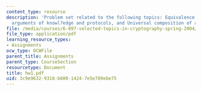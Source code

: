```yaml
---
content_type: resource
description: 'Problem set related to the following topics: Equivalence of Zero-Knowledge
  arguments of knowl?edge and protocols, and Universal composition of arbitrary functionalities.'
file: /media/courses/6-897-selected-topics-in-cryptography-spring-2004/3c9e96329318b60014247e5e789ebe75_hw1.pdf
file_type: application/pdf
learning_resource_types:
- Assignments
ocw_type: OCWFile
parent_title: Assignments
parent_type: CourseSection
resourcetype: Document
title: hw1.pdf
uid: 3c9e9632-9318-b600-1424-7e5e789ebe75
---
```

